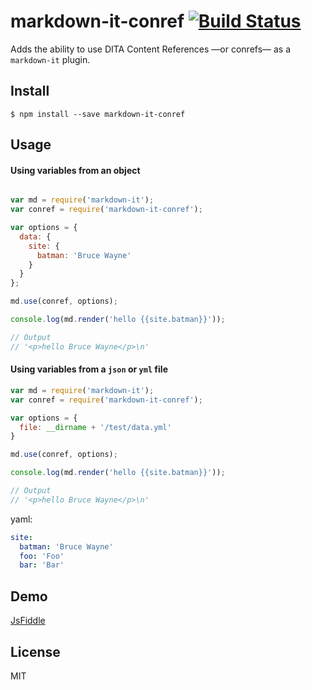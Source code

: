 # markdown-it-conref [![Build Status](https://travis-ci.org/germanattanasio/markdown-it-conref.svg?branch=master)](http://travis-ci.org/germanattanasio/markdown-it-conref)
Adds the ability to use DITA Content References —or conrefs— as a `markdown-it` plugin.

## Install

```
$ npm install --save markdown-it-conref
```


## Usage

#### Using variables from an object

```js

var md = require('markdown-it');
var conref = require('markdown-it-conref');

var options = {
  data: {
    site: {
      batman: 'Bruce Wayne'
    }
  }
};

md.use(conref, options);

console.log(md.render('hello {{site.batman}}'));

// Output
// '<p>hello Bruce Wayne</p>\n'
```

#### Using variables from a  `json` or `yml` file

```js
var md = require('markdown-it');
var conref = require('markdown-it-conref');

var options = {
  file: __dirname + '/test/data.yml'
}

md.use(conref, options);

console.log(md.render('hello {{site.batman}}'));

// Output
// '<p>hello Bruce Wayne</p>\n'
```
yaml:
```yml
site:
  batman: 'Bruce Wayne'
  foo: 'Foo'
  bar: 'Bar'
```

## Demo
[JsFiddle](https://jsfiddle.net/arve0/hwy17omn/)


## License
  MIT

